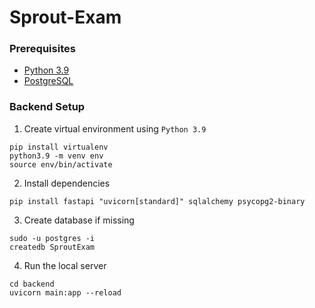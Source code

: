 # Sprout-Exam

### Prerequisites
- [Python 3.9](https://python.org)
- [PostgreSQL](https://www.postgresql.org/)

### Backend Setup
1. Create virtual environment using `Python 3.9` 

```shell
pip install virtualenv
python3.9 -m venv env
source env/bin/activate
```

2. Install dependencies

```shell
pip install fastapi "uvicorn[standard]" sqlalchemy psycopg2-binary
```

3. Create database if missing

```shell
sudo -u postgres -i
createdb SproutExam
```

4. Run the local server

```shell
cd backend
uvicorn main:app --reload
```